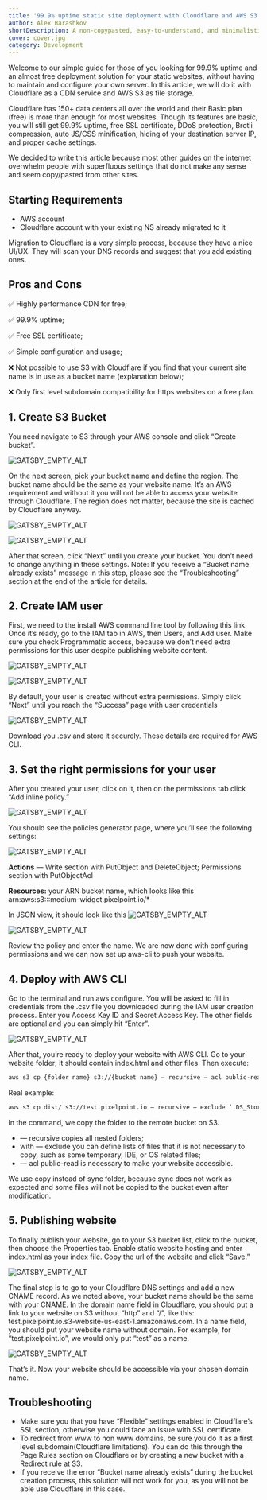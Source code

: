 ```yaml
---
title: '99.9% uptime static site deployment with Cloudflare and AWS S3'
author: Alex Barashkov
shortDescription: A non-copypasted, easy-to-understand, and minimalistic tutorial that actually works.
cover: cover.jpg
category: Development
---
```


Welcome to our simple guide for those of you looking for 99.9% uptime and an almost free deployment solution for your static websites, without having to maintain and configure your own server. In this article, we will do it with Cloudflare as a CDN service and AWS S3 as file storage.

Cloudflare has 150+ data centers all over the world and their Basic plan (free) is more than enough for most websites. Though its features are basic, you will still get 99.9% uptime, free SSL certificate, DDoS protection, Brotli compression, auto JS/CSS minification, hiding of your destination server IP, and proper cache settings.

We decided to write this article because most other guides on the internet overwhelm people with superfluous settings that do not make any sense and seem copy/pasted from other sites.

## Starting Requirements

- AWS account
- Cloudflare account with your existing NS already migrated to it

Migration to Cloudflare is a very simple process, because they have a nice UI/UX. They will scan your DNS records and suggest that you add existing ones.

## Pros and Cons

✅ Highly performance CDN for free;

✅ 99.9% uptime;

✅ Free SSL certificate;

✅ Simple configuration and usage;

❌ Not possible to use S3 with Cloudflare if you find that your current site name is in use as a bucket name (explanation below);

❌ Only first level subdomain compatibility for https websites on a free plan.

## 1. Create S3 Bucket

You need navigate to S3 through your AWS console and click “Create bucket”.

![GATSBY_EMPTY_ALT](aws1.jpeg)

On the next screen, pick your bucket name and define the region. The bucket name should be the same as your website name. It’s an AWS requirement and without it you will not be able to access your website through Cloudflare. The region does not matter, because the site is cached by Cloudflare anyway.

![GATSBY_EMPTY_ALT](aws2.jpeg)

![GATSBY_EMPTY_ALT](aws3.jpeg)

After that screen, click “Next” until you create your bucket. You don’t need to change anything in these settings. Note: If you receive a “Bucket name already exists” message in this step, please see the “Troubleshooting” section at the end of the article for details.

## 2. Create IAM user

First, we need to the install AWS command line tool by following this link. Once it’s ready, go to the IAM tab in AWS, then Users, and Add user. Make sure you check Programmatic access, because we don’t need extra permissions for this user despite publishing website content.

![GATSBY_EMPTY_ALT](aws4.jpeg)

![GATSBY_EMPTY_ALT](aws5.jpeg)

By default, your user is created without extra permissions. Simply click “Next” until you reach the “Success” page with user credentials

![GATSBY_EMPTY_ALT](aws6.jpeg)

Download you .csv and store it securely. These details are required for AWS CLI.

## 3. Set the right permissions for your user

After you created your user, click on it, then on the permissions tab click “Add inline policy.”

![GATSBY_EMPTY_ALT](aws7.jpeg)

You should see the policies generator page, where you’ll see the following settings:

![GATSBY_EMPTY_ALT](aws8.jpeg)

**Actions** — Write section with PutObject and DeleteObject; Permissions section with PutObjectAcl

**Resources:** your ARN bucket name, which looks like this arn:aws:s3:::medium-widget.pixelpoint.io/\*

In JSON view, it should look like this
![GATSBY_EMPTY_ALT](aws9.jpeg)

![GATSBY_EMPTY_ALT](aws10.jpeg)

Review the policy and enter the name. We are now done with configuring permissions and we can now set up aws-cli to push your website.

## 4. Deploy with AWS CLI

Go to the terminal and run aws configure. You will be asked to fill in credentials from the .csv file you downloaded during the IAM user creation process. Enter you Access Key ID and Secret Access Key. The other fields are optional and you can simply hit “Enter”.

![GATSBY_EMPTY_ALT](aws11.jpeg)

After that, you’re ready to deploy your website with AWS CLI. Go to your website folder; it should contain index.html and other files. Then execute:

```bash
aws s3 cp {folder name} s3://{bucket name} — recursive — acl public-read
```

Real example:

```bash
aws s3 cp dist/ s3://test.pixelpoint.io — recursive — exclude ‘.DS_Store’ — acl public-read
```

In the command, we copy the folder to the remote bucket on S3.

- — recursive copies all nested folders;
- with — exclude you can define lists of files that it is not necessary to copy, such as some temporary, IDE, or OS related files;
- — acl public-read is necessary to make your website accessible.

We use copy instead of sync folder, because sync does not work as expected and some files will not be copied to the bucket even after modification.

## 5. Publishing website

To finally publish your website, go to your S3 bucket list, click to the bucket, then choose the Properties tab. Enable static website hosting and enter index.html as your index file. Copy the url of the website and click “Save.”

![GATSBY_EMPTY_ALT](aws12.jpeg)

The final step is to go to your Cloudflare DNS settings and add a new CNAME record. As we noted above, your bucket name should be the same with your CNAME. In the domain name field in Cloudflare, you should put a link to your website on S3 without “http” and “/”, like this: test.pixelpoint.io.s3-website-us-east-1.amazonaws.com. In a name field, you should put your website name without domain. For example, for “test.pixelpoint.io”, we would only put “test” as a name.

![GATSBY_EMPTY_ALT](aws12.jpeg)

That’s it. Now your website should be accessible via your chosen domain name.

## Troubleshooting

- Make sure you that you have “Flexible” settings enabled in Cloudflare’s SSL section, otherwise you could face an issue with SSL certificate.
- To redirect from www to non www domains, be sure you do it as a first level subdomain(Cloudflare limitations). You can do this through the Page Rules section on Cloudflare or by creating a new bucket with a Redirect rule at S3.
- If you receive the error “Bucket name already exists” during the bucket creation process, this solution will not work for you, as you will not be able use Cloudflare in this case.

